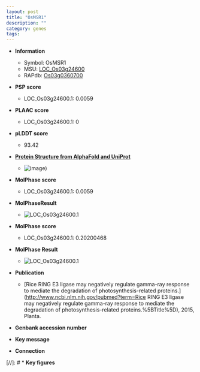```yaml
---
layout: post
title: "OsMSR1"
description: ""
category: genes
tags: 
---
```


* **Information**  
    + Symbol: OsMSR1  
    + MSU: [LOC_Os03g24600](http://rice.plantbiology.msu.edu/cgi-bin/ORF_infopage.cgi?orf=LOC_Os03g24600)  
    + RAPdb: [Os03g0360700](http://rapdb.dna.affrc.go.jp/viewer/gbrowse_details/irgsp1?name=Os03g0360700)  

* **PSP score**  
    + LOC_Os03g24600.1: 0.0059 

* **PLAAC score**  
    + LOC_Os03g24600.1: 0 

* **pLDDT score**
    + 93.42

* **[Protein Structure from AlphaFold and UniProt](https://www.uniprot.org/uniprotkb/Q10L32/entry#structure)**
    + ![image](https://ricepsp.github.io/images/Q1/AF-Q10L32-F1.png))

* **MolPhase score**
    + LOC_Os03g24600.1: 0.0059

* **MolPhaseResult**
    + ![LOC_Os03g24600.1](https://ricepsp.github.io/pictures/LOC_Os03g/LOC_Os03g24600.1.png)

* **MolPhase score**
    + LOC_Os03g24600.1: 0.20200468

* **MolPhase Result**
    + ![LOC_Os03g24600.1](https://304243504.github.io/Pictures/LOC_Os03g/LOC_Os03g24600.1.png)

* **Publication**  
    + [Rice RING E3 ligase may negatively regulate gamma-ray response to mediate the degradation of photosynthesis-related proteins.](http://www.ncbi.nlm.nih.gov/pubmed?term=Rice RING E3 ligase may negatively regulate gamma-ray response to mediate the degradation of photosynthesis-related proteins.%5BTitle%5D), 2015, Planta.

* **Genbank accession number**  

* **Key message**  

* **Connection**  

[//]: # * **Key figures**  


